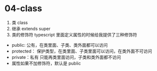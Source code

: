 # 04-class
1. 类 class
2. 继承 extends super
3. 类的修饰符 typescript 里面定义属性的时候给我提供了三种修饰符
- public: 公有，在类里面、子类、类外面都可以访问
- protected： 保护类型，在类里面、子类里面可以访问，在类外面不可访问
- private：私有  只能再类里面访问，子类和类外面都不访问
- 属性如果不加修饰符，默认是 public